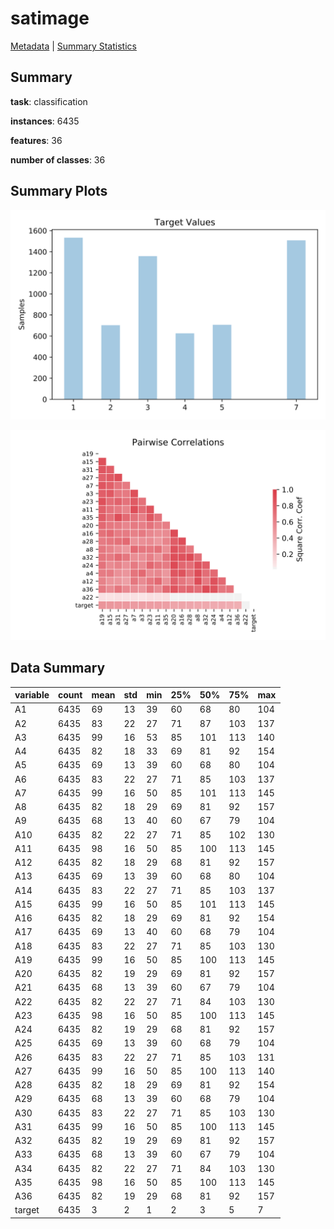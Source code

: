 # satimage

[Metadata](metadata.yaml) | [Summary Statistics](summary_stats.csv)

## Summary

**task**: classification

**instances**: 6435

**features**: 36

**number of classes**: 36

## Summary Plots

![Labels](label.svg)

![Corr](corr.svg)

## Data Summary

|	variable	|	count	|	mean	|	std	|	min	|	25%	|	50%	|	75%	|	max|
| --- | --- | --- | --- | --- | --- | --- | --- | --- |
|	A1	|	6435	|	69	|	13	|	39	|	60	|	68	|	80	|	104
|	A2	|	6435	|	83	|	22	|	27	|	71	|	87	|	103	|	137
|	A3	|	6435	|	99	|	16	|	53	|	85	|	101	|	113	|	140
|	A4	|	6435	|	82	|	18	|	33	|	69	|	81	|	92	|	154
|	A5	|	6435	|	69	|	13	|	39	|	60	|	68	|	80	|	104
|	A6	|	6435	|	83	|	22	|	27	|	71	|	85	|	103	|	137
|	A7	|	6435	|	99	|	16	|	50	|	85	|	101	|	113	|	145
|	A8	|	6435	|	82	|	18	|	29	|	69	|	81	|	92	|	157
|	A9	|	6435	|	68	|	13	|	40	|	60	|	67	|	79	|	104
|	A10	|	6435	|	82	|	22	|	27	|	71	|	85	|	102	|	130
|	A11	|	6435	|	98	|	16	|	50	|	85	|	100	|	113	|	145
|	A12	|	6435	|	82	|	18	|	29	|	68	|	81	|	92	|	157
|	A13	|	6435	|	69	|	13	|	39	|	60	|	68	|	80	|	104
|	A14	|	6435	|	83	|	22	|	27	|	71	|	85	|	103	|	137
|	A15	|	6435	|	99	|	16	|	50	|	85	|	101	|	113	|	145
|	A16	|	6435	|	82	|	18	|	29	|	69	|	81	|	92	|	154
|	A17	|	6435	|	69	|	13	|	40	|	60	|	68	|	79	|	104
|	A18	|	6435	|	83	|	22	|	27	|	71	|	85	|	103	|	130
|	A19	|	6435	|	99	|	16	|	50	|	85	|	100	|	113	|	145
|	A20	|	6435	|	82	|	19	|	29	|	69	|	81	|	92	|	157
|	A21	|	6435	|	68	|	13	|	39	|	60	|	67	|	79	|	104
|	A22	|	6435	|	82	|	22	|	27	|	71	|	84	|	103	|	130
|	A23	|	6435	|	98	|	16	|	50	|	85	|	100	|	113	|	145
|	A24	|	6435	|	82	|	19	|	29	|	68	|	81	|	92	|	157
|	A25	|	6435	|	69	|	13	|	39	|	60	|	68	|	79	|	104
|	A26	|	6435	|	83	|	22	|	27	|	71	|	85	|	103	|	131
|	A27	|	6435	|	99	|	16	|	50	|	85	|	100	|	113	|	140
|	A28	|	6435	|	82	|	18	|	29	|	69	|	81	|	92	|	154
|	A29	|	6435	|	68	|	13	|	39	|	60	|	68	|	79	|	104
|	A30	|	6435	|	83	|	22	|	27	|	71	|	85	|	103	|	130
|	A31	|	6435	|	99	|	16	|	50	|	85	|	100	|	113	|	145
|	A32	|	6435	|	82	|	19	|	29	|	69	|	81	|	92	|	157
|	A33	|	6435	|	68	|	13	|	39	|	60	|	67	|	79	|	104
|	A34	|	6435	|	82	|	22	|	27	|	71	|	84	|	103	|	130
|	A35	|	6435	|	98	|	16	|	50	|	85	|	100	|	113	|	145
|	A36	|	6435	|	82	|	19	|	29	|	68	|	81	|	92	|	157
|	target	|	6435	|	3	|	2	|	1	|	2	|	3	|	5	|	7
